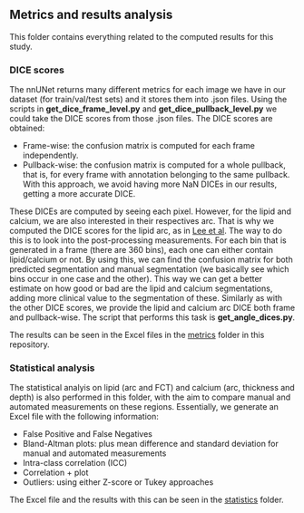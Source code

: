 ## Metrics and results analysis

This folder contains everything related to the computed results for this study. 

### DICE scores

The nnUNet returns many different metrics for each image we have in our dataset (for train/val/test sets) and it stores them into .json files. Using the scripts in **get_dice_frame_level.py** and **get_dice_pullback_level.py** we could take the DICE scores from those .json files. The DICE scores are obtained:

 - Frame-wise: the confusion matrix is computed for each frame independently.
 - Pullback-wise: the confusion matrix is computed for a whole pullback, that is, for every frame with annotation belonging to the same pullback. With this approach, we avoid having more NaN DICEs in our results, getting a more accurate DICE.

 These DICEs are computed by seeing each pixel. However, for the lipid and calcium, we are also interested in their respectives arc. That is why we computed the DICE scores for the lipid arc, as in [Lee et al](https://www.nature.com/articles/s41598-022-24884-1). The way to do this is to look into the post-processing measurements. For each bin that is generated in a frame (there are 360 bins), each one can either contain lipid/calcium or not. By using this, we can find the confusion matrix for both predicted segmentation and manual segmentation (we basically see which bins occur in one case and the other). This way we can get a better estimate on how good or bad are the lipid and calcium segmentations, adding more clinical value to the segmentation of these. Similarly as with the other DICE scores, we provide the lipid and calcium arc DICE both frame and pullback-wise. The script that performs this task is **get_angle_dices.py**.

 The results can be seen in the Excel files in the [metrics](/info-files/metrics/) folder in this repository.


### Statistical analysis

The statistical analyis on lipid (arc and FCT) and calcium (arc, thickness and depth) is also performed in this folder, with the aim to compare manual and automated measurements on these regions. Essentially, we generate an Excel file with the following information:

 - False Positive and False Negatives
 - Bland-Altman plots: plus mean difference and standard deviation for manual and automated measurements
 - Intra-class correlation (ICC)
 - Correlation + plot
 - Outliers: using either Z-score or Tukey approaches

 The Excel file and the results with this can be seen in the [statistics](/info-files/statistics/) folder.





 
